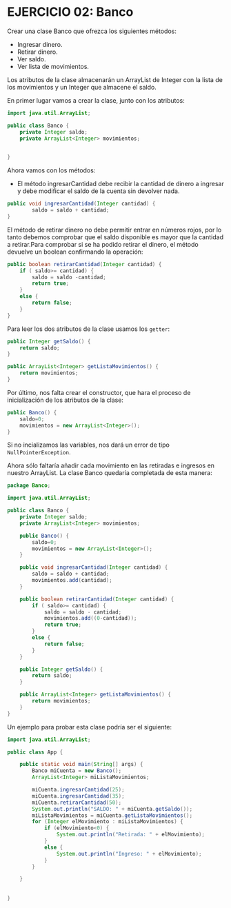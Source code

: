 # EJERCICIO 02: Banco

Crear una clase Banco que ofrezca los siguientes métodos:

- Ingresar dinero.
- Retirar dinero.
- Ver saldo.
- Ver lista de movimientos.

Los atributos de la clase almacenarán un ArrayList de Integer con la lista de 
los movimientos y un Integer que almacene el saldo.

En primer lugar vamos a crear la clase, junto con los atributos:

```java
import java.util.ArrayList;

public class Banco {
    private Integer saldo;
    private ArrayList<Integer> movimientos;

    
}
```
Ahora vamos con los métodos:
- El método ingresarCantidad debe recibir la cantidad de dinero a ingresar y debe modificar el saldo de la cuenta sin devolver nada.

```java
public void ingresarCantidad(Integer cantidad) {
        saldo = saldo + cantidad;
}
```
El método de retirar dinero no debe permitir entrar en números rojos, por lo tanto debemos comprobar que el saldo disponible es mayor que la cantidad a retirar.Para comprobar si se ha podido retirar el dinero, el método devuelve un boolean confirmando la operación:

```java
public boolean retirarCantidad(Integer cantidad) {
    if ( saldo>= cantidad) {
        saldo = saldo -cantidad;
        return true;
    }
    else {
        return false;
    }
}
```

Para leer los dos atributos de la clase usamos los `getter`:
```java
public Integer getSaldo() {
    return saldo;
}

public ArrayList<Integer> getListaMovimientos() {
    return movimientos;
}
```
Por último, nos falta crear el constructor, que hara el proceso de inicialización de los
atributos de la clase:

```java
public Banco() {
    saldo=0;
    movimientos = new ArrayList<Integer>();
}
```

Si no incializamos las variables, nos dará un error de tipo `NullPointerException`.

Ahora sólo faltaría añadir cada movimiento en las retiradas e ingresos en nuestro ArrayList.
La clase Banco quedaría completada de esta manera:

```java
package Banco;

import java.util.ArrayList;

public class Banco {
    private Integer saldo;
    private ArrayList<Integer> movimientos;

    public Banco() {
        saldo=0;
        movimientos = new ArrayList<Integer>();
    }

    public void ingresarCantidad(Integer cantidad) {
        saldo = saldo + cantidad;
        movimientos.add(cantidad);
    }

    public boolean retirarCantidad(Integer cantidad) {
        if ( saldo>= cantidad) {
            saldo = saldo - cantidad;
            movimientos.add((0-cantidad));
            return true;
        }
        else {
            return false;
        }
    }

    public Integer getSaldo() {
        return saldo;
    }

    public ArrayList<Integer> getListaMovimientos() {
        return movimientos;
    }
}
```


Un ejemplo para probar esta clase podría ser el siguiente:
```java
import java.util.ArrayList;

public class App {

    public static void main(String[] args) {
        Banco miCuenta = new Banco();
        ArrayList<Integer> miListaMovimientos;

        miCuenta.ingresarCantidad(25);
        miCuenta.ingresarCantidad(35);
        miCuenta.retirarCantidad(50);
        System.out.println("SALDO: " + miCuenta.getSaldo());
        miListaMovimientos = miCuenta.getListaMovimientos();
        for (Integer elMovimiento : miListaMovimientos) {
            if (elMovimiento<0) {
                System.out.println("Retirada: " + elMovimiento);
            }
            else {
                System.out.println("Ingreso: " + elMovimiento);
            }
        }

    }
    
    
}
```
